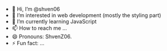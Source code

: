 - 👋 Hi, I’m @shven06
- 👀 I’m interested in web development (mostly the styling part) 
- 🌱 I’m currently learning JavaScript 
- 📫 How to reach me ...
- 😄 Pronouns: ShvenZ06.
- ⚡ Fun fact: ...

<!---
shven06/shven06 is a ✨ special ✨ repository because its `README.md` (this file) appears on your GitHub profile.
You can click the Preview link to take a look at your changes.
--->
